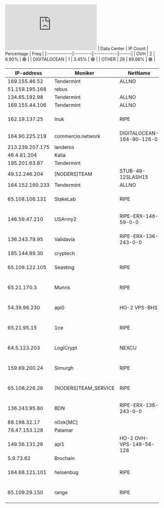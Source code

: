 ![Diagramm](https://github.com/obajay/StateSync-snapshots/blob/main/Projects/Rebus/1/README.md)
| Data Center | IP Count | Percentage | Freq |
|:------------:|:--------:|:-----------:|:-----:|
| OVH | 2 | 6.90% | 🟢 |
| DIGITALOCEAN | 1 | 3.45% | 🟢 |
| OTHER | 26 | 89.66% | 🟢 |

<!-- START_TABLE -->
| IP-address | Moniker | NetName | Organization |
|-------------|-------------|-------------|-------------|
| 169.155.46.52 | Tendermint | ALLNO | Allnodes Inc |
| 51.159.195.168 | rebus |  |  |
| 134.65.192.98 | Tendermint | ALLNO | Allnodes Inc |
| 169.155.44.106 | Tendermint | ALLNO | Allnodes Inc |
| 162.19.137.25 | Inuk | RIPE | RIPE Network Coordination Centre |
| 164.90.225.219 | commercio.network | DIGITALOCEAN-164-90-128-0 | DigitalOcean, LLC |
| 213.239.207.175 | landeros |  |  |
| 46.4.81.204 | Kalia |  |  |
| 195.201.63.87 | Tendermint |  |  |
| 49.12.246.204 | [NODERS]TEAM | STUB-49-12SLASH15 |  |
| 164.152.160.233 | Tendermint | ALLNO | Allnodes Inc |
| 65.108.106.131 | StakeLab | RIPE | RIPE Network Coordination Centre |
| 146.59.47.210 | USArmy2 | RIPE-ERX-146-59-0-0 | RIPE Network Coordination Centre |
| 136.243.79.95 | Validavia | RIPE-ERX-136-243-0-0 | RIPE Network Coordination Centre |
| 185.144.99.30 | cryptech |  |  |
| 65.109.122.105 | Seasting | RIPE | RIPE Network Coordination Centre |
| 65.21.170.3 | Munris | RIPE | RIPE Network Coordination Centre |
| 54.39.96.230 | api0 | HO-2 VPS-BHS | OVH Hosting, Inc. OVH Hosting, Inc. |
| 65.21.95.15 | 1ce | RIPE | RIPE Network Coordination Centre |
| 64.5.123.203 | LogiCrypt | NEXCU | NEXCUS TECHNOLOGIES LLC |
| 159.69.200.24 | Simurgh | RIPE | RIPE Network Coordination Centre |
| 65.108.226.26 | [NODERS]TEAM_SERVICE | RIPE | RIPE Network Coordination Centre |
| 136.243.95.80 | BDN | RIPE-ERX-136-243-0-0 | RIPE Network Coordination Centre |
| 88.198.32.17 | n0ok[MC] |  |  |
| 78.47.153.128 | Palamar |  |  |
| 149.56.131.26 | api1 | HO-2 OVH-VPS-149-56-128 | OVH Hosting, Inc. OVH Hosting, Inc. |
| 5.9.73.62 | Brochain |  |  |
| 164.68.121.101 | heisenbug | RIPE | RIPE Network Coordination Centre |
| 65.109.29.150 | range | RIPE | RIPE Network Coordination Centre |

<!-- END_TABLE -->